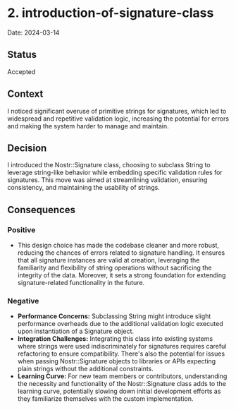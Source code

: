 # 2. introduction-of-signature-class

Date: 2024-03-14

## Status

Accepted

## Context

I noticed significant overuse of primitive strings for signatures, which led to widespread and repetitive validation logic, increasing the potential for errors and making the system harder to manage and maintain.

## Decision

I introduced the Nostr::Signature class, choosing to subclass String to leverage string-like behavior while embedding specific validation rules for signatures. This move was aimed at streamlining validation, ensuring consistency, and maintaining the usability of strings.

## Consequences

### Positive

- This design choice has made the codebase cleaner and more robust, reducing the chances of errors related to signature handling. It ensures that all signature instances are valid at creation, leveraging the familiarity and flexibility of string operations without sacrificing the integrity of the data. Moreover, it sets a strong foundation for extending signature-related functionality in the future.

### Negative

- __Performance Concerns:__ Subclassing String might introduce slight performance overheads due to the additional validation logic executed upon instantiation of a Signature object.
- __Integration Challenges:__ Integrating this class into existing systems where strings were used indiscriminately for signatures requires careful refactoring to ensure compatibility. There's also the potential for issues when passing Nostr::Signature objects to libraries or APIs expecting plain strings without the additional constraints.
- __Learning Curve:__ For new team members or contributors, understanding the necessity and functionality of the Nostr::Signature class adds to the learning curve, potentially slowing down initial development efforts as they familiarize themselves with the custom implementation.
